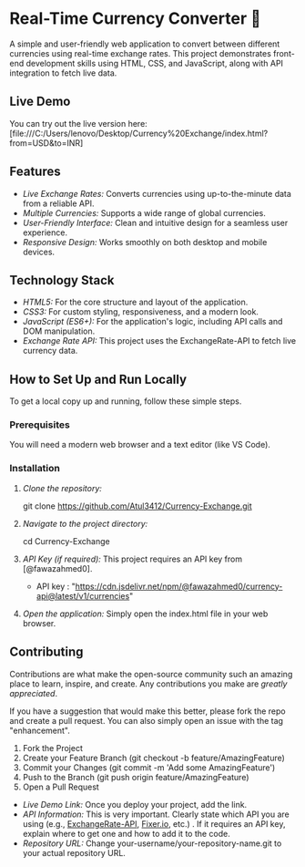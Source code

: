 # Real-Time Currency Converter 💸

A simple and user-friendly web application to convert between different currencies using real-time exchange rates. This project demonstrates front-end development skills using HTML, CSS, and JavaScript, 
along with API integration to fetch live data.



## Live Demo

You can try out the live version here: [file:///C:/Users/lenovo/Desktop/Currency%20Exchange/index.html?from=USD&to=INR]

## Features

-   *Live Exchange Rates:* Converts currencies using up-to-the-minute data from a reliable API.
-   *Multiple Currencies:* Supports a wide range of global currencies.
-   *User-Friendly Interface:* Clean and intuitive design for a seamless user experience.
-   *Responsive Design:* Works smoothly on both desktop and mobile devices.

## Technology Stack

-   *HTML5:* For the core structure and layout of the application.
-   *CSS3:* For custom styling, responsiveness, and a modern look.
-   *JavaScript (ES6+):* For the application's logic, including API calls and DOM manipulation.
-   *Exchange Rate API:* This project uses the ExchangeRate-API to fetch live currency data.

## How to Set Up and Run Locally

To get a local copy up and running, follow these simple steps.

### Prerequisites

You will need a modern web browser and a text editor (like VS Code).

### Installation

1.  *Clone the repository:*
    
    git clone https://github.com/Atul3412/Currency-Exchange.git
    
2.  *Navigate to the project directory:*
    
    cd Currency-Exchange
    
3.  *API Key (if required):*
    This project requires an API key from [@fawazahmed0].
    -   API key : "https://cdn.jsdelivr.net/npm/@fawazahmed0/currency-api@latest/v1/currencies"
4.  *Open the application:*
    Simply open the index.html file in your web browser.

## Contributing

Contributions are what make the open-source community such an amazing place to learn, inspire, and create. Any contributions you make are *greatly appreciated*.

If you have a suggestion that would make this better, please fork the repo and create a pull request. You can also simply open an issue with the tag "enhancement".

1.  Fork the Project
2.  Create your Feature Branch (git checkout -b feature/AmazingFeature)
3.  Commit your Changes (git commit -m 'Add some AmazingFeature')
4.  Push to the Branch (git push origin feature/AmazingFeature)
5.  Open a Pull Request


*   *Live Demo Link:* Once you deploy your project, add the link.
*   *API Information:* This is very important. Clearly state which API you are using (e.g., [ExchangeRate-API](https://www.exchangerate-api.com/), [Fixer.io](https://fixer.io/), etc.) . If it requires an API key, explain where to get one and how to add it to the code.
*   *Repository URL:* Change your-username/your-repository-name.git to your actual repository URL.
